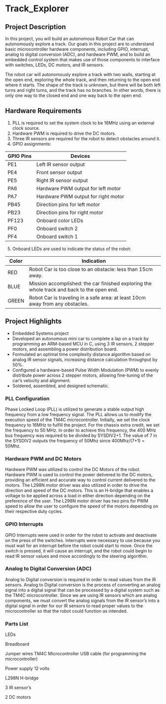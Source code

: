 # Track_Explorer

## Project Description

In this project, you will build an autonomous Robot Car that can autonomously explore a track. Our goals in this project are to understand basic microcontroller hardware components, including GPIO, interrupt, analog to digital conversion (ADC), and hardware PWM, and to build an embedded control system that makes use of those components to interface with switches, LEDs, DC motors, and IR sensors.

The robot car will autonomously explore a track with two walls, starting at the open end, exploring the whole track, and then returning to the open end where it starts. The shape of the track is unknown, but there will be both left turns and right turns, and the track has no branches. In other words, there is only one way to the closed end and one way back to the open end.

## Hardware Requirements

1. PLL is required to set the system clock to be 16MHz using an external clock source.
2. Hardware PWM is required to drive the DC motors.
3. Three IR sensors are required for the robot to detect obstacles around it.
4. GPIO assignments:

| GPIO Pins | Devices                  |
|-----------|--------------------------|
| PE1       | Left IR sensor output    |
| PE4       | Front sensor output      |
| PE5       | Right IR sensor output   |
| PA6       | Hardware PWM output for left motor   |
| PA7       | Hardware PWM output for right motor  |
| PB45      | Direction pins for left motor        |
| PB23      | Direction pins for right motor       |
| PF123     | Onboard color LEDs                  |
| PF0       | Onboard switch 2                    |
| PF4       | Onboard switch 1                    |

5. Onboard LEDs are used to indicate the status of the robot:

| Color | Indication                                              |
|-------|---------------------------------------------------------|
| RED   | Robot Car is too close to an obstacle: less than 15cm away. |
| BLUE  | Mission accomplished: the car finished exploring the whole track and back to the open end.        |
| GREEN | Robot Car is traveling in a safe area: at least 10cm away from any obstacles.                          |

## Project Highlights

- Embedded Systems project
- Developed an autonomous mini car to complete a lap on a track by programming an ARM-based MCU in C, using 3 IR sensors, 2 stepper motors, and assembling a power distribution board.
- Formulated an optimal time complexity distance algorithm based on analog IR sensor signals, increasing distance calculation throughput by 50%.
- Configured a hardware-based Pulse Width Modulation (PWM) to evenly distribute power across 2 stepper motors, allowing fine-tuning of the car’s velocity and alignment.
- Soldered, assembled, and designed schematic.

### PLL Configuration

Phase Locked Loop (PLL) is utilized to generate a stable output high frequency from a low frequency signal. The PLL allows us to modify the execution speed of the TM4C microcontroller. Initially, we set the clock frequency to 16MHz to fulfill the project. For the chassis extra credit, we set the frequency to 50 MHz. In order to achieve this frequency, the 400 MHz bus frequency was required to be divided by SYSDIV2+1. The value of 7 in the SYSDIV2 outputs the frequency of 50Mhz since 400Mhz/(7+1) = 50Mhz.

### Hardware PWM and DC Motors

Hardware PWM was utilized to control the DC Motors of the robot. Hardware PWM is used to control the power delivered to the DC motors, providing an efficient and accurate way to control current delivered to the motors. The L298N motor driver was also utilized in order to drive the direction and speed of the DC motors. This is an H-bridge that enables a voltage to be applied across a load in either direction depending on the preference of the user. The L298N motor driver has two pins for PWM speed to allow the user to configure the speed of the motors depending on their respective duty cycles.

### GPIO Interrupts

GPIO Interrupts were used in order for the robot to activate and deactivate on the press of the switches. Interrupts were necessary to use because you must wait for an interrupt before the robot could start to move. Once the switch is pressed, it will cause an interrupt, and the robot could begin to read IR sensor values and move accordingly to the steering algorithm.

### Analog to Digital Conversion (ADC)

Analog to Digital conversion is required in order to read values from the IR sensors. Analog to Digital conversion is the process of converting an analog signal into a digital signal that can be processed by a digital system such as the TM4C microcontroller. Since we are using IR sensors which are analog components, we must convert the analog signals from the IR sensor’s into a digital signal in order for our IR sensors to read proper values to the microcontroller so that the robot could function as intended.

### Parts List

LEDs

Breadboard

Jumper wires
TM4C Microcontroller
USB cable (for programming the microcontroller)

Power supply 12 volts

L298N H-bridge

3 IR sensor’s

2 DC motors
